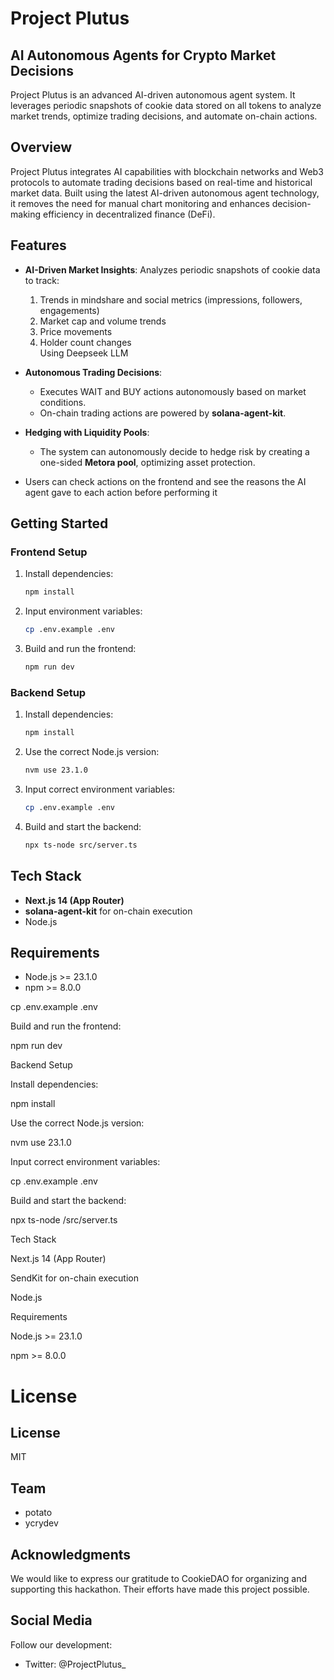 # Project Plutus

## AI Autonomous Agents for Crypto Market Decisions

Project Plutus is an advanced AI-driven autonomous agent system. It leverages periodic snapshots of cookie data stored on all tokens to analyze market trends, optimize trading decisions, and automate on-chain actions.



## Overview

Project Plutus integrates AI capabilities with blockchain networks and Web3 protocols to automate trading decisions based on real-time and historical market data. Built using the latest AI-driven autonomous agent technology, it removes the need for manual chart monitoring and enhances decision-making efficiency in decentralized finance (DeFi).

## Features

- **AI-Driven Market Insights**: Analyzes periodic snapshots of cookie data to track:

  1. Trends in mindshare and social metrics (impressions, followers, engagements)
  2. Market cap and volume trends
  3. Price movements
  4. Holder count changes\
     Using Deepseek LLM

- **Autonomous Trading Decisions**:

  - Executes WAIT and BUY actions autonomously based on market conditions.
  - On-chain trading actions are powered by **solana-agent-kit**.

- **Hedging with Liquidity Pools**:

  - The system can autonomously decide to hedge risk by creating a one-sided **Metora pool**, optimizing asset protection.

- Users can check actions on the frontend and see the reasons the AI agent gave to each action before performing it

## Getting Started

### Frontend Setup

1. Install dependencies:
   ```bash
   npm install
   ```
2. Input environment variables:
   ```bash
   cp .env.example .env
   ```
3. Build and run the frontend:
   ```bash
   npm run dev
   ```

### Backend Setup

1. Install dependencies:
   ```bash
   npm install
   ```
2. Use the correct Node.js version:
   ```bash
   nvm use 23.1.0
   ```
3. Input correct environment variables:
   ```bash
   cp .env.example .env
   ```
4. Build and start the backend:
   ```bash
   npx ts-node src/server.ts
   ```

## Tech Stack

- **Next.js 14 (App Router)**
- **solana-agent-kit** for on-chain execution
- Node.js

## Requirements

- Node.js >= 23.1.0
- npm >= 8.0.0

cp .env.example .env

Build and run the frontend:

npm run dev

Backend Setup

Install dependencies:

npm install

Use the correct Node.js version:

nvm use 23.1.0

Input correct environment variables:

cp .env.example .env

Build and start the backend:

npx ts-node /src/server.ts

Tech Stack

Next.js 14 (App Router)

SendKit for on-chain execution

Node.js

Requirements

Node.js >= 23.1.0

npm >= 8.0.0

License
=======
## License

MIT

## Team

- potato
- ycrydev



## Acknowledgments

We would like to express our gratitude to CookieDAO for organizing and supporting this hackathon. Their efforts have made this project possible.


## Social Media

Follow our development:

- Twitter: @ProjectPlutus\_

